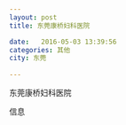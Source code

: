 ```yaml
--- 
layout: post 
title: 东莞康桥妇科医院

date:   2016-05-03 13:39:56 
categories: 其他  
city: 东莞
  
--- 
```

   
东莞康桥妇科医院

信息


